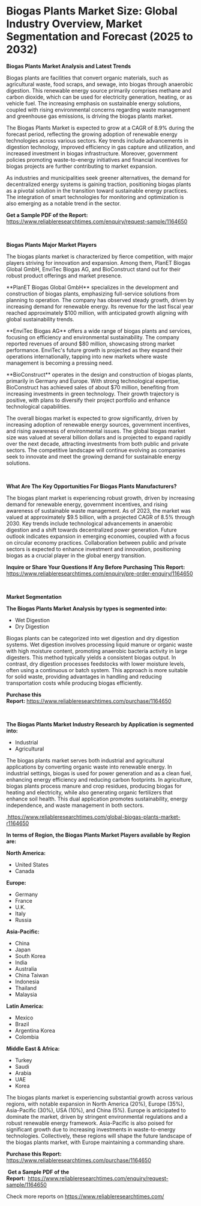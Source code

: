 <p><h1>Biogas Plants Market Size: Global Industry Overview, Market Segmentation and Forecast (2025 to 2032)</h1></p><p><strong>Biogas Plants Market Analysis and Latest Trends</strong></p>
<p><p>Biogas plants are facilities that convert organic materials, such as agricultural waste, food scraps, and sewage, into biogas through anaerobic digestion. This renewable energy source primarily comprises methane and carbon dioxide, which can be used for electricity generation, heating, or as vehicle fuel. The increasing emphasis on sustainable energy solutions, coupled with rising environmental concerns regarding waste management and greenhouse gas emissions, is driving the biogas plants market.</p><p>The Biogas Plants Market is expected to grow at a CAGR of 8.9% during the forecast period, reflecting the growing adoption of renewable energy technologies across various sectors. Key trends include advancements in digestion technology, improved efficiency in gas capture and utilization, and increased investment in biogas infrastructure. Moreover, government policies promoting waste-to-energy initiatives and financial incentives for biogas projects are further contributing to market expansion. </p><p>As industries and municipalities seek greener alternatives, the demand for decentralized energy systems is gaining traction, positioning biogas plants as a pivotal solution in the transition toward sustainable energy practices. The integration of smart technologies for monitoring and optimization is also emerging as a notable trend in the sector.</p></p>
<p><strong>Get a Sample PDF of the Report:&nbsp;</strong> <a href="https://www.reliableresearchtimes.com/enquiry/request-sample/1164650?utm_campaign=2476&utm_medium=2&utm_source=Github&utm_content=ia&utm_term=13022025&utm_id=biogas-plants">https://www.reliableresearchtimes.com/enquiry/request-sample/1164650</a></p>
<p>&nbsp;</p>
<p><strong>Biogas Plants Major Market Players</strong></p>
<p><p>The biogas plants market is characterized by fierce competition, with major players striving for innovation and expansion. Among them, PlanET Biogas Global GmbH, EnviTec Biogas AG, and BioConstruct stand out for their robust product offerings and market presence.</p><p>**PlanET Biogas Global GmbH** specializes in the development and construction of biogas plants, emphasizing full-service solutions from planning to operation. The company has observed steady growth, driven by increasing demand for renewable energy. Its revenue for the last fiscal year reached approximately $100 million, with anticipated growth aligning with global sustainability trends.</p><p>**EnviTec Biogas AG** offers a wide range of biogas plants and services, focusing on efficiency and environmental sustainability. The company reported revenues of around $80 million, showcasing strong market performance. EnviTec's future growth is projected as they expand their operations internationally, tapping into new markets where waste management is becoming a pressing need.</p><p>**BioConstruct** operates in the design and construction of biogas plants, primarily in Germany and Europe. With strong technological expertise, BioConstruct has achieved sales of about $70 million, benefiting from increasing investments in green technology. Their growth trajectory is positive, with plans to diversify their project portfolio and enhance technological capabilities.</p><p>The overall biogas market is expected to grow significantly, driven by increasing adoption of renewable energy sources, government incentives, and rising awareness of environmental issues. The global biogas market size was valued at several billion dollars and is projected to expand rapidly over the next decade, attracting investments from both public and private sectors. The competitive landscape will continue evolving as companies seek to innovate and meet the growing demand for sustainable energy solutions.</p></p>
<p>&nbsp;</p>
<p><strong>What Are The Key Opportunities For Biogas Plants Manufacturers?</strong></p>
<p><p>The biogas plant market is experiencing robust growth, driven by increasing demand for renewable energy, government incentives, and rising awareness of sustainable waste management. As of 2023, the market was valued at approximately $9.5 billion, with a projected CAGR of 8.5% through 2030. Key trends include technological advancements in anaerobic digestion and a shift towards decentralized power generation. Future outlook indicates expansion in emerging economies, coupled with a focus on circular economy practices. Collaboration between public and private sectors is expected to enhance investment and innovation, positioning biogas as a crucial player in the global energy transition.</p></p>
<p><strong>Inquire or Share Your Questions If Any Before Purchasing This Report:</strong> <a href="https://www.reliableresearchtimes.com/enquiry/pre-order-enquiry/1164650?utm_campaign=2476&utm_medium=2&utm_source=Github&utm_content=ia&utm_term=13022025&utm_id=biogas-plants">https://www.reliableresearchtimes.com/enquiry/pre-order-enquiry/1164650</a></p>
<p>&nbsp;</p>
<p><strong>Market Segmentation</strong></p>
<p><strong>The Biogas Plants Market Analysis by types is segmented into:</strong></p>
<p><ul><li>Wet Digestion</li><li>Dry Digestion</li></ul></p>
<p><p>Biogas plants can be categorized into wet digestion and dry digestion systems. Wet digestion involves processing liquid manure or organic waste with high moisture content, promoting anaerobic bacteria activity in large digesters. This method typically yields a consistent biogas output. In contrast, dry digestion processes feedstocks with lower moisture levels, often using a continuous or batch system. This approach is more suitable for solid waste, providing advantages in handling and reducing transportation costs while producing biogas efficiently.</p></p>
<p><strong>Purchase this Report:&nbsp;</strong><a href="https://www.reliableresearchtimes.com/purchase/1164650?utm_campaign=2476&utm_medium=2&utm_source=Github&utm_content=ia&utm_term=13022025&utm_id=biogas-plants">https://www.reliableresearchtimes.com/purchase/1164650</a></p>
<p>&nbsp;</p>
<p><strong>The Biogas Plants Market Industry Research by Application is segmented into:</strong></p>
<p><ul><li>Industrial</li><li>Agricultural</li></ul></p>
<p><p>The biogas plants market serves both industrial and agricultural applications by converting organic waste into renewable energy. In industrial settings, biogas is used for power generation and as a clean fuel, enhancing energy efficiency and reducing carbon footprints. In agriculture, biogas plants process manure and crop residues, producing biogas for heating and electricity, while also generating organic fertilizers that enhance soil health. This dual application promotes sustainability, energy independence, and waste management in both sectors.</p></p>
<p><a href="https://www.reliableresearchtimes.com/global-biogas-plants-market-r1164650?utm_campaign=2476&utm_medium=2&utm_source=Github&utm_content=ia&utm_term=13022025&utm_id=biogas-plants">&nbsp;https://www.reliableresearchtimes.com/global-biogas-plants-market-r1164650</a></p>
<p><strong>In terms of Region, the Biogas Plants Market Players available by Region are:</strong></p>
<p>
    <p> <strong> North America: </strong>
        <ul>
            <li>United States</li>
            <li>Canada</li>
        </ul>
        </p> 
    <p> <strong> Europe: </strong>
        <ul>
            <li>Germany</li>
            <li>France</li>
            <li>U.K.</li>
            <li>Italy</li>
            <li>Russia</li>
        </ul>
        </p> 
    <p> <strong> Asia-Pacific: </strong>
        <ul>
            <li>China</li>
            <li>Japan</li>
            <li>South Korea</li>
            <li>India</li>
            <li>Australia</li>
            <li>China Taiwan</li>
            <li>Indonesia</li>
            <li>Thailand</li>
            <li>Malaysia</li>
        </ul>
        </p> 
    <p> <strong> Latin America: </strong>
        <ul>
            <li>Mexico</li>
            <li>Brazil</li>
            <li>Argentina Korea</li>
            <li>Colombia</li>
        </ul>
        </p> 
    <p> <strong> Middle East & Africa: </strong>
        <ul>
            <li>Turkey</li>
            <li>Saudi</li>
            <li>Arabia</li>
            <li>UAE</li>
            <li>Korea</li>
        </ul>
    </p>
    </p>
<p><p>The biogas plants market is experiencing substantial growth across various regions, with notable expansion in North America (20%), Europe (35%), Asia-Pacific (30%), USA (10%), and China (5%). Europe is anticipated to dominate the market, driven by stringent environmental regulations and a robust renewable energy framework. Asia-Pacific is also poised for significant growth due to increasing investments in waste-to-energy technologies. Collectively, these regions will shape the future landscape of the biogas plants market, with Europe maintaining a commanding share.</p></p>
<p><strong>Purchase this Report: </strong><a href="https://www.reliableresearchtimes.com/purchase/1164650?utm_campaign=2476&utm_medium=2&utm_source=Github&utm_content=ia&utm_term=13022025&utm_id=biogas-plants">https://www.reliableresearchtimes.com/purchase/1164650</a></p>
<p>&nbsp;<strong>Get a Sample PDF of the Report:&nbsp;&nbsp;</strong><a href="https://www.reliableresearchtimes.com/enquiry/request-sample/1164650?utm_campaign=2476&utm_medium=2&utm_source=Github&utm_content=ia&utm_term=13022025&utm_id=biogas-plants">https://www.reliableresearchtimes.com/enquiry/request-sample/1164650</a></p>
<p><strong></strong></p>
<p>Check more reports on <a href="https://www.reliableresearchtimes.com/?utm_campaign=2476&utm_medium=2&utm_source=Github&utm_content=ia&utm_term=13022025&utm_id=biogas-plants">https://www.reliableresearchtimes.com/</a></p>